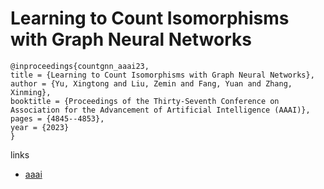 # Learning to Count Isomorphisms with Graph Neural Networks

```
@inproceedings{countgnn_aaai23,
title = {Learning to Count Isomorphisms with Graph Neural Networks},
author = {Yu, Xingtong and Liu, Zemin and Fang, Yuan and Zhang, Xinming},
booktitle = {Proceedings of the Thirty-Seventh Conference on Association for the Advancement of Artificial Intelligence (AAAI)},
pages = {4845--4853},
year = {2023}
}
```

links
- [aaai](https://ojs.aaai.org/index.php/AAAI/article/view/25610)
